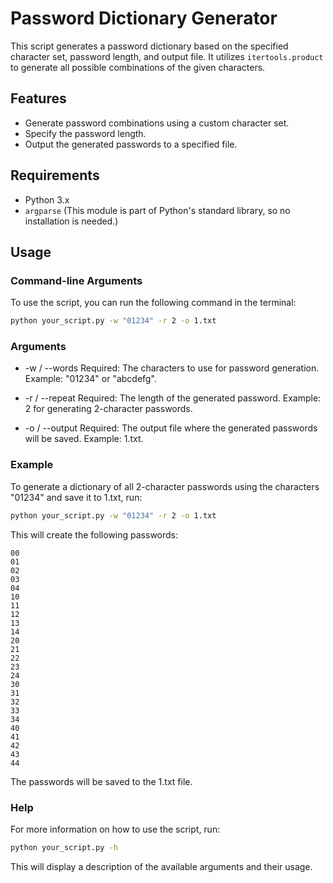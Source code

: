 # Password Dictionary Generator

This script generates a password dictionary based on the specified character set, password length, and output file. It utilizes `itertools.product` to generate all possible combinations of the given characters.

## Features

- Generate password combinations using a custom character set.
- Specify the password length.
- Output the generated passwords to a specified file.

## Requirements

- Python 3.x
- `argparse` (This module is part of Python's standard library, so no installation is needed.)

## Usage

### Command-line Arguments

To use the script, you can run the following command in the terminal:

```bash
python your_script.py -w "01234" -r 2 -o 1.txt
```

### Arguments
- -w / --words
Required: The characters to use for password generation.
Example: "01234" or "abcdefg".

- -r / --repeat
Required: The length of the generated password.
Example: 2 for generating 2-character passwords.

- -o / --output
Required: The output file where the generated passwords will be saved.
Example: 1.txt.

### Example
To generate a dictionary of all 2-character passwords using the characters "01234" and save it to 1.txt, run:
```bash
python your_script.py -w "01234" -r 2 -o 1.txt
```
This will create the following passwords:
```
00
01
02
03
04
10
11
12
13
14
20
21
22
23
24
30
31
32
33
34
40
41
42
43
44
```
The passwords will be saved to the 1.txt file.

### Help
For more information on how to use the script, run:
```bash
python your_script.py -h
```
This will display a description of the available arguments and their usage.
